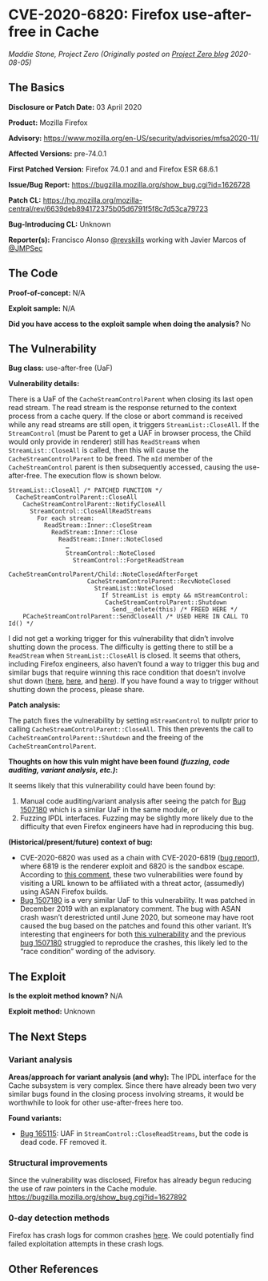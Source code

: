 # CVE-2020-6820: Firefox use-after-free in Cache
*Maddie Stone, Project Zero (Originally posted on [Project Zero blog](https://googleprojectzero.blogspot.com/p/rca.html) 2020-08-05)*

## The Basics

**Disclosure or Patch Date:** 03 April 2020

**Product:** Mozilla Firefox

**Advisory:** https://www.mozilla.org/en-US/security/advisories/mfsa2020-11/

**Affected Versions:** pre-74.0.1

**First Patched Version:** Firefox 74.0.1 and and Firefox ESR 68.6.1

**Issue/Bug Report:** https://bugzilla.mozilla.org/show_bug.cgi?id=1626728

**Patch CL:** https://hg.mozilla.org/mozilla-central/rev/6639deb894172375b05d6791f5f8c7d53ca79723

**Bug-Introducing CL:** Unknown

**Reporter(s):** Francisco Alonso [@revskills](https://twitter.com/revskills) working with Javier Marcos of [@JMPSec](https://twitter.com/JMPSec)

## The Code

**Proof-of-concept:** N/A

**Exploit sample:** N/A

**Did you have access to the exploit sample when doing the analysis?** No

## The Vulnerability

**Bug class:** use-after-free (UaF)

**Vulnerability details:**

There is a UaF of the `CacheStreamControlParent` when closing its last open read stream. The read stream is the response returned to the context process from a cache query. If the close or abort command is received while any read streams are still open, it triggers `StreamList::CloseAll`. If the `StreamControl` (must be Parent to get a UAF in browser process, the Child would only provide in renderer) still has `ReadStream`s when `StreamList::CloseAll` is called, then this will cause the `CacheStreamControlParent` to be freed. The `mId` member of the `CacheStreamControl` parent is then subsequently accessed, causing the use-after-free. The execution flow is shown below.

```
StreamList::CloseAll /* PATCHED FUNCTION */
  CacheStreamControlParent::CloseAll
    CacheStreamControlParent::NotifyCloseAll
      StreamControl::CloseAllReadStreams
        For each stream: 
          ReadStream::Inner::CloseStream
            ReadStream::Inner::Close
              ReadStream::Inner::NoteClosed
                …
                StreamControl::NoteClosed
                  StreamControl::ForgetReadStream		
                    CacheStreamControlParent/Child::NoteClosedAfterForget
                      CacheStreamControlParent::RecvNoteClosed
                        StreamList::NoteClosed
                          If StreamList is empty && mStreamControl:
                           CacheStreamControlParent::Shutdown
                             Send__delete(this) /* FREED HERE */
    PCacheStreamControlParent::SendCloseAll /* USED HERE IN CALL TO Id() */
```

I did not get a working trigger for this vulnerability that didn’t involve shutting down the process. The difficulty is getting there to still be a `ReadStream` when `StreamList::CloseAll` is closed. It seems that others, including Firefox engineers, also haven’t found a way to trigger this bug and similar bugs that require winning this race condition that doesn’t involve shut down ([here](https://bugzilla.mozilla.org/show_bug.cgi?id=1626728#c15), [here](https://bugzilla.mozilla.org/show_bug.cgi?id=1507180), and [here](https://bugzilla.mozilla.org/show_bug.cgi?id=1368273#c9)). If you have found a way to trigger without shutting down the process, please share. 

**Patch analysis:**

The patch fixes the vulnerability by setting `mStreamControl` to nullptr prior to calling `CacheStreamControlParent::CloseAll`. This then prevents the call to `CacheStreamControlParent::Shutdown` and the freeing of the `CacheStreamControlParent`.

**Thoughts on how this vuln might have been found _(fuzzing, code auditing, variant analysis, etc.)_:**

It seems likely that this vulnerability could have been found by:
1. Manual code auditing/variant analysis after seeing the patch for [Bug 1507180](https://bugzilla.mozilla.org/show_bug.cgi?id=1507180) which is a similar UaF in the same module, or
2. Fuzzing IPDL interfaces. Fuzzing may be slightly more likely due to the difficulty that even Firefox engineers have had in reproducing this bug.

**(Historical/present/future) context of bug:** 

* CVE-2020-6820 was used as a chain with CVE-2020-6819 ([bug report](https://bugzilla.mozilla.org/show_bug.cgi?id=1620818)), where 6819 is the renderer exploit and 6820 is the sandbox escape. According to [this comment](https://bugzilla.mozilla.org/show_bug.cgi?id=1620818#c6), these two vulnerabilities were found by visiting a URL known to be affiliated with a threat actor, (assumedly) using ASAN Firefox builds. 
* [Bug 1507180](https://bugzilla.mozilla.org/show_bug.cgi?id=1507180) is a very similar UaF to this vulnerability. It was patched in December 2019 with an explanatory comment. The bug with ASAN crash wasn’t derestricted until June 2020, but someone may have root caused the bug based on the patches and found this other variant. 
It’s interesting that engineers for both [this vulnerability](https://bugzilla.mozilla.org/show_bug.cgi?id=1626728#c15) and the previous [bug 1507180](https://bugzilla.mozilla.org/show_bug.cgi?id=1507180#c10) struggled to reproduce the crashes, this likely led to the “race condition” wording of the advisory. 

## The Exploit

**Is the exploit method known?** N/A

**Exploit method:** Unknown

## The Next Steps

### Variant analysis

**Areas/approach for variant analysis (and why):** The IPDL interface for the Cache subsystem is very complex. Since there have already been two very similar bugs found in the closing process involving streams, it would be worthwhile to look for other use-after-frees here too.

**Found variants:**

* [Bug 165115](https://bugzilla.mozilla.org/show_bug.cgi?id=1655115): UAF in `StreamControl::CloseReadStreams`, but the code is dead code. FF removed it.

### Structural improvements

Since the vulnerability was disclosed, Firefox has already begun reducing the use of raw pointers in the Cache module. https://bugzilla.mozilla.org/show_bug.cgi?id=1627892

### 0-day detection methods

Firefox has crash logs for common crashes [here](https://crash-stats.mozilla.org/topcrashers/?product=Firefox&version=79.0). We could potentially find failed exploitation attempts in these crash logs.  

## Other References 
